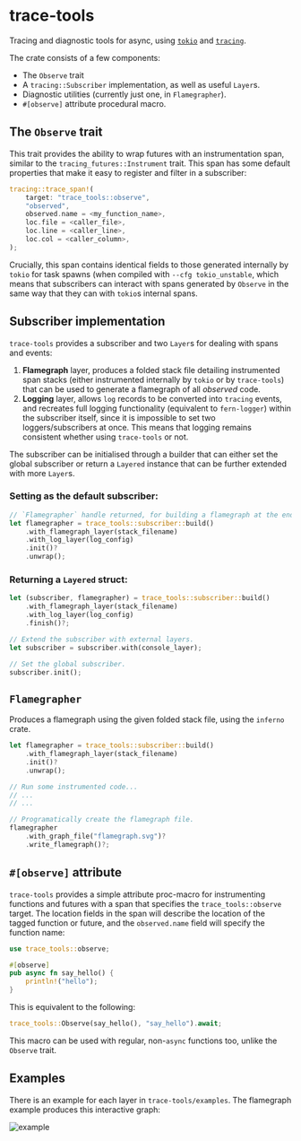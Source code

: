 # trace-tools

Tracing and diagnostic tools for async, using [`tokio`](https://crates.io/crates/tokio) and [`tracing`](https://crates.io/crates/tracing).

The crate consists of a few components:
 - The `Observe` trait
 - A `tracing::Subscriber` implementation, as well as useful `Layer`s.
 - Diagnostic utilities (currently just one, in `Flamegrapher`).
 - `#[observe]` attribute procedural macro.

## The `Observe` trait

This trait provides the ability to wrap futures with an instrumentation span, similar to the `tracing_futures::Instrument` trait. This span has some default properties that make it easy to register and filter in a subscriber:

```rust
tracing::trace_span!(
    target: "trace_tools::observe",
    "observed",
    observed.name = <my_function_name>,
    loc.file = <caller_file>,
    loc.line = <caller_line>,
    loc.col = <caller_column>,
);
```

Crucially, this span contains identical fields to those generated internally by `tokio` for task spawns (when compiled with `--cfg tokio_unstable`, which means that subscribers can interact with spans generated by `Observe` in the same way that they can with `tokio`s internal spans.

## Subscriber implementation

`trace-tools` provides a subscriber and two `Layer`s for dealing with spans and events:
 1) **Flamegraph** layer, produces a folded stack file detailing instrumented span stacks (either instrumented internally by `tokio` or by `trace-tools`) that can be used to generate a flamegraph of all *observed* code.
 2) **Logging** layer, allows `log` records to be converted into `tracing` events, and recreates full logging functionality (equivalent to `fern-logger`) within the subscriber itself, since it is impossible to set two loggers/subscribers at once. This means that logging remains consistent whether using `trace-tools` or not.

The subscriber can be initialised through a builder that can either set the global subscriber or return a `Layered` instance that can be further extended with more `Layer`s.

### Setting as the default subscriber:

```rust
// `Flamegrapher` handle returned, for building a flamegraph at the end of the run.
let flamegrapher = trace_tools::subscriber::build()
    .with_flamegraph_layer(stack_filename)
    .with_log_layer(log_config)
    .init()?
    .unwrap();
```

### Returning a `Layered` struct:

```rust
let (subscriber, flamegrapher) = trace_tools::subscriber::build()
    .with_flamegraph_layer(stack_filename)
    .with_log_layer(log_config)
    .finish()?;

// Extend the subscriber with external layers.
let subscriber = subscriber.with(console_layer);

// Set the global subscriber.
subscriber.init();
```

## `Flamegrapher`

Produces a flamegraph using the given folded stack file, using the `inferno` crate.

```rust
let flamegrapher = trace_tools::subscriber::build()
    .with_flamegraph_layer(stack_filename)
    .init()?
    .unwrap();

// Run some instrumented code...
// ...
// ...

// Programatically create the flamegraph file.
flamegrapher
    .with_graph_file("flamegraph.svg")?
    .write_flamegraph()?;
```

## `#[observe]` attribute

`trace-tools` provides a simple attribute proc-macro for instrumenting functions and futures with a span that specifies the `trace_tools::observe` target. The location fields in the span will describe the location of the tagged function or future, and the `observed.name` field will specify the function name:

```rust
use trace_tools::observe;

#[observe]
pub async fn say_hello() {
    println!("hello");
}
```

This is equivalent to the following:

```rust
trace_tools::Observe(say_hello(), "say_hello").await;
```

This macro can be used with regular, non-`async` functions too, unlike the `Observe` trait.

## Examples

There is an example for each layer in `trace-tools/examples`. The flamegraph example produces this interactive graph:

![example](https://user-images.githubusercontent.com/22496597/143071991-ca3203c7-5ce3-47cd-a53d-e60336b6ddf6.PNG)

